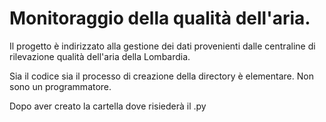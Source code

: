 # Monitoraggio della qualità dell'aria.

Il progetto è indirizzato alla gestione dei dati provenienti dalle centraline di rilevazione qualità dell'aria della Lombardia.

Sia il codice sia il processo di creazione della directory è elementare.
Non sono un programmatore.

Dopo aver creato la cartella dove risiederà il .py
